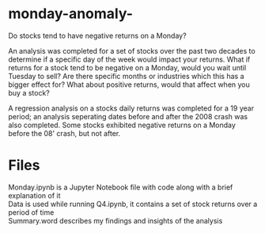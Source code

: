 # monday-anomaly-
Do stocks tend to have negative returns on a Monday?

An analysis was completed for a set of stocks over the past two decades to determine if a specific day of the week would impact your returns. What if returns for a stock tend to be negative on a Monday, would you wait until Tuesday to sell?
Are there specific months or industries which this has a bigger effect for? What about positive returns, would that affect when you buy a stock?

A regression analysis on a stocks daily returns was completed for a 19 year period; an analysis seperating dates before and after the 2008 crash was also completed. Some stocks exhibited negative returns on a Monday before the 08' crash, but not after.

# Files
Monday.ipynb is a Jupyter Notebook file with code along with a brief explanation of it <br>
Data is used while running Q4.ipynb, it contains a set of stock returns over a period of time <br>
Summary.word describes my findings and insights of the analysis <br>
